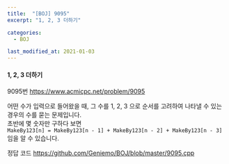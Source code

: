 ```yaml
---
title:  "[BOJ] 9095"
excerpt: "1, 2, 3 더하기"

categories:
  - BOJ

last_modified_at: 2021-01-03
---
```


#### 1, 2, 3 더하기

9095번 <https://www.acmicpc.net/problem/9095>

어떤 수가 입력으로 들어왔을 때, 그 수를 1, 2, 3 으로 순서를 고려하여 나타낼 수 있는 경우의 수를 묻는 문제입니다.<br>
초반에 몇 숫자만 구하다 보면<br>
`MakeBy123[n] = MakeBy123[n - 1] + MakeBy123[n - 2] + MakeBy123[n - 3]` 임을 알 수 있습니다.

정답 코드 <https://github.com/Geniemo/BOJ/blob/master/9095.cpp>